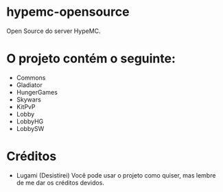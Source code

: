 # hypemc-opensource
Open Source do server HypeMC.

# O projeto contém o seguinte:
- Commons
- Gladiator
- HungerGames
- Skywars
- KitPvP
- Lobby
- LobbyHG
- LobbySW
# Créditos
- Lugami (Desistirei)
Você pode usar o projeto como quiser, mas lembre de me dar os créditos devidos.
